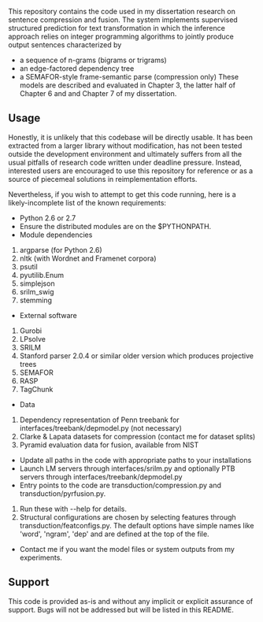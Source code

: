 This repository contains the code used in my dissertation research on
sentence compression and fusion. The system implements supervised
structured prediction for text transformation in which the
inference approach relies on integer programming
algorithms to jointly produce output sentences characterized by
* a sequence of n-grams (bigrams or trigrams)
* an edge-factored dependency tree
* a SEMAFOR-style frame-semantic parse (compression only)
These models are described and evaluated in Chapter 3, the latter half
of Chapter 6 and and Chapter 7 of my dissertation.

Usage
-----
Honestly, it is unlikely that this codebase will be directly usable.
It has been extracted from a larger library without modification,
has not been tested outside the development environment and
ultimately suffers from all the usual pitfalls of research code
written under deadline pressure.
Instead, interested users are encouraged to use this repository
for reference or as a source of piecemeal solutions in reimplementation
efforts.

Nevertheless, if you wish to attempt to get this code running, here
is a likely-incomplete list of the known requirements:
* Python 2.6 or 2.7
* Ensure the distributed modules are on the $PYTHONPATH.
* Module dependencies
1. argparse (for Python 2.6)
2. nltk (with Wordnet and Framenet corpora)
3. psutil
4. pyutilib.Enum
5. simplejson
6. srilm_swig
7. stemming
* External software
1. Gurobi
2. LPsolve
3. SRILM
4. Stanford parser 2.0.4 or similar older version which produces projective trees
5. SEMAFOR
6. RASP
7. TagChunk
* Data
1. Dependency representation of Penn treebank for interfaces/treebank/depmodel.py (not necessary)
2. Clarke & Lapata datasets for compression (contact me for dataset splits)
3. Pyramid evaluation data for fusion, available from NIST
* Update all paths in the code with appropriate paths to your installations
* Launch LM servers through interfaces/srilm.py and optionally PTB servers through interfaces/treebank/depmodel.py
* Entry points to the code are transduction/compression.py and transduction/pyrfusion.py.
1. Run these with --help for details.
2. Structural configurations are chosen by selecting features through transduction/featconfigs.py. The default options have simple names like 'word', 'ngram', 'dep' and are defined at the top of the file.
* Contact me if you want the model files or system outputs from my experiments.


Support
-------
This code is provided as-is and without any implicit or explicit assurance
of support. Bugs will not be addressed but will be listed in this README.
